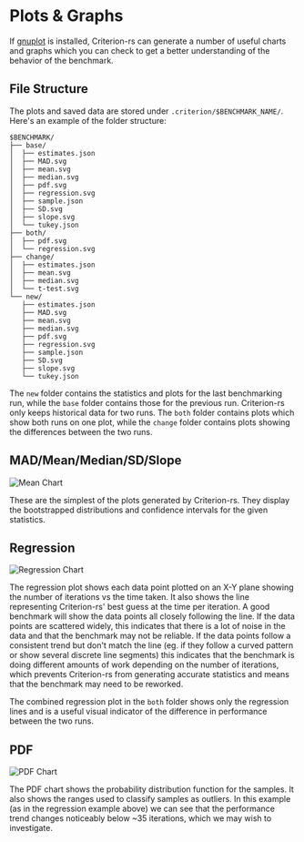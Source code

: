 # Plots & Graphs

If [gnuplot](http://www.gnuplot.info/) is installed, Criterion-rs can generate a number of useful charts and graphs which you can check to get a better understanding of the behavior of the benchmark.

## File Structure

The plots and saved data are stored under `.criterion/$BENCHMARK_NAME/`. Here's an example of the folder structure:

```
$BENCHMARK/
├── base/
│  ├── estimates.json
│  ├── MAD.svg
│  ├── mean.svg
│  ├── median.svg
│  ├── pdf.svg
│  ├── regression.svg
│  ├── sample.json
│  ├── SD.svg
│  ├── slope.svg
│  └── tukey.json
├── both/
│  ├── pdf.svg
│  └── regression.svg
├── change/
│  ├── estimates.json
│  ├── mean.svg
│  ├── median.svg
│  └── t-test.svg
└── new/
   ├── estimates.json
   ├── MAD.svg
   ├── mean.svg
   ├── median.svg
   ├── pdf.svg
   ├── regression.svg
   ├── sample.json
   ├── SD.svg
   ├── slope.svg
   └── tukey.json
```

The `new` folder contains the statistics and plots for the last benchmarking run, while the `base` folder contains those for the previous run. Criterion-rs only keeps historical data for two runs. The `both` folder contains plots which show both runs on one plot, while the `change` folder contains plots showing the differences between the two runs.

## MAD/Mean/Median/SD/Slope

![Mean Chart](./user_guide/mean.svg)

These are the simplest of the plots generated by Criterion-rs. They display the bootstrapped distributions and confidence intervals for the given statistics.

## Regression

![Regression Chart](./user_guide/regression.svg)

The regression plot shows each data point plotted on an X-Y plane showing the number of iterations vs the time taken. It also shows the line representing Criterion-rs' best guess at the time per iteration. A good benchmark will show the data points all closely following the line. If the data points are scattered widely, this indicates that there is a lot of noise in the data and that the benchmark may not be reliable. If the data points follow a consistent trend but don't match the line (eg. if they follow a curved pattern or show several discrete line segments) this indicates that the benchmark is doing different amounts of work depending on the number of iterations, which prevents Criterion-rs from generating accurate statistics and means that the benchmark may need to be reworked.

The combined regression plot in the `both` folder shows only the regression lines and is a useful visual indicator of the difference in performance between the two runs.

## PDF

![PDF Chart](./user_guide/pdf.svg)

The PDF chart shows the probability distribution function for the samples. It also shows the ranges used to classify samples as outliers. In this example (as in the regression example above) we can see that the performance trend changes noticeably below ~35 iterations, which we may wish to investigate.
